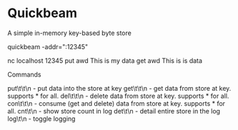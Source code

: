 Quickbeam
========

A simple in-memory key-based byte store


quickbeam -addr=":12345"

nc localhost 12345
put	awd	This is my data
get	awd	
This is is data

Commands

put\t<key>\t<data>\n  -   put data into the store at key
get\t<key>\t\n        -   get data from store at key. supports * for all.
del\t<key>\t\n        -   delete data from store at key. supports * for all.
con\t<key>\t\n        -   consume (get and delete) data from store at key. supports * for all.
cnt\t\n               -   show store count in log
det\t\n               -   detail entire store in the log
log\t\n               -   toggle logging


